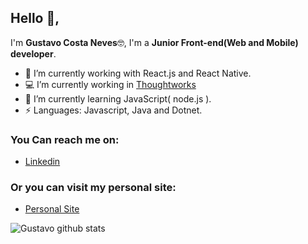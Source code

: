 ## Hello 👋, 
I'm **Gustavo Costa Neves**🤓,
I'm a **Junior Front-end(Web and Mobile) developer**.
- 🔭 I’m currently working with React.js and React Native.
- 💻 I’m currently working in [Thoughtworks](https://thoughtworks.com/)
- 🌱 I’m currently learning JavaScript( node.js ).
-  ⚡ Languages: Javascript, Java and Dotnet.

### You Can reach me on:

- [Linkedin](https://www.linkedin.com/in/gustavo-costa-neves-184052141/)

### Or you can visit my personal site:
- [Personal Site](https://guhcostan.dev/)

![Gustavo github stats](https://github-readme-stats.vercel.app/api/?username=guhcostan&show_icons=true&title_color=fff&icon_color=79ff97&text_color=9f9f9f&bg_color=151515)
